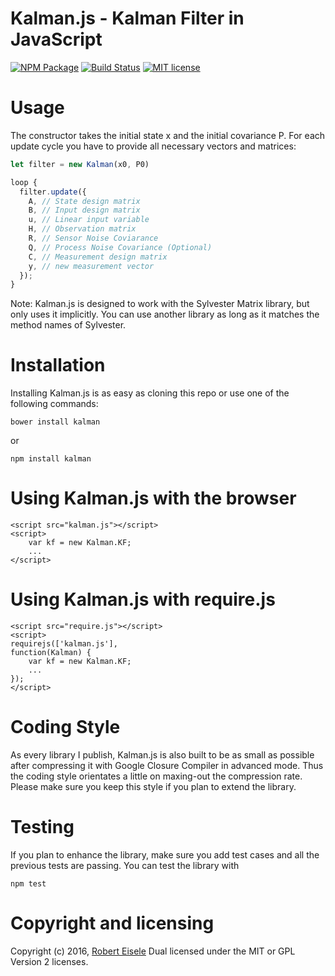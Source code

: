 # Kalman.js - Kalman Filter in JavaScript

[![NPM Package](https://img.shields.io/npm/v/kalman.svg?style=flat)](https://npmjs.org/package/kalman "View this project on npm")
[![Build Status](https://travis-ci.org/infusion/Kalman.js.svg?branch=master)](https://travis-ci.org/infusion/Kalman.js)
[![MIT license](http://img.shields.io/badge/license-MIT-brightgreen.svg)](http://opensource.org/licenses/MIT)


Usage
===

The constructor takes the initial state x and the initial covariance P. For each update cycle you have to provide all necessary vectors and matrices:

```js
let filter = new Kalman(x0, P0)

loop {
  filter.update({
    A, // State design matrix
    B, // Input design matrix
    u, // Linear input variable 
    H, // Observation matrix
    R, // Sensor Noise Coviarance
    Q, // Process Noise Covariance (Optional)
    C, // Measurement design matrix
    y, // new measurement vector
  });
}
```

Note: Kalman.js is designed to work with the Sylvester Matrix library, but only uses it implicitly. You can use another library as long as it matches the method names of Sylvester.


Installation
===
Installing Kalman.js is as easy as cloning this repo or use one of the following commands:

```
bower install kalman
```
or

```
npm install kalman
```

Using Kalman.js with the browser
===
    <script src="kalman.js"></script>
    <script>
        var kf = new Kalman.KF;
        ...
    </script>


Using Kalman.js with require.js
===
    <script src="require.js"></script>
    <script>
    requirejs(['kalman.js'],
    function(Kalman) {
        var kf = new Kalman.KF;
        ...
    });
    </script>

Coding Style
===
As every library I publish, Kalman.js is also built to be as small as possible after compressing it with Google Closure Compiler in advanced mode. Thus the coding style orientates a little on maxing-out the compression rate. Please make sure you keep this style if you plan to extend the library.

Testing
===
If you plan to enhance the library, make sure you add test cases and all the previous tests are passing. You can test the library with

```
npm test
```

Copyright and licensing
===
Copyright (c) 2016, [Robert Eisele](http://www.xarg.org/)
Dual licensed under the MIT or GPL Version 2 licenses.
